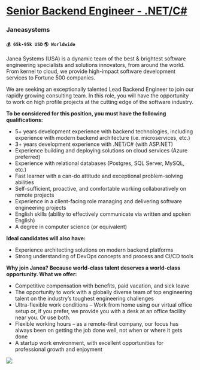 # [Senior Backend Engineer - .NET/C#](https://www.remotewlb.com/apply/senior-backend-engineer-net-c)  
### Janeasystems  
#### `💰 65k-95k USD` `🌎 Worldwide`  

Janea Systems (USA) is a dynamic team of the best & brightest software engineering specialists and solutions innovators, from around the world. From kernel to cloud, we provide high-impact software development services to Fortune 500 companies.

We are seeking an exceptionally talented Lead Backend Engineer to join our rapidly growing consulting team. In this role, you will have the opportunity to work on high profile projects at the cutting edge of the software industry.

**To be considered for this position, you must have the following qualifications:**

  * 5+ years development experience with backend technologies, including experience with modern backend architecture (i.e. microservices, etc.)
  * 3+ years development experience with .NET/C# (with ASP.NET)
  * Experience building and deploying solutions on cloud services (Azure preferred)
  * Experience with relational databases (Postgres, SQL Server, MySQL, etc.) 
  * Fast learner with a can-do attitude and exceptional problem-solving abilities
  * Self-sufficient, proactive, and comfortable working collaboratively on remote projects
  * Experience in a client-facing role managing and delivering software engineering projects
  * English skills (ability to effectively communicate via written and spoken English)
  * A degree in computer science (or equivalent)

**Ideal candidates will also have:**

  * Experience architecting solutions on modern backend platforms
  * Strong understanding of DevOps concepts and process and CI/CD tools

**Why join Janea? Because world-class talent deserves a world-class opportunity. What we offer:**

  * Competitive compensation with benefits, paid vacation, and sick leave
  * The opportunity to work with a globally diverse team of top engineering talent on the industry’s toughest engineering challenges
  * Ultra-flexible work conditions – Work from home using our virtual office setup or, if you prefer, we provide you with a desk at an office facility near you. Or use both. 
  * Flexible working hours – as a remote-first company, our focus has always been on getting the job done well, not when or where it gets done
  * A startup work environment, with excellent opportunities for professional growth and enjoyment

![](https://remotive.com/job/track/1895263/blank.gif?source=public_api)

